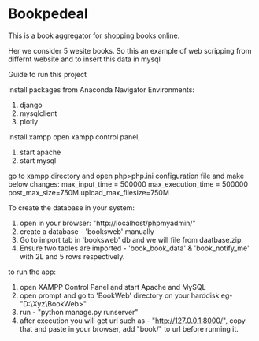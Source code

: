 # Bookpedeal

This is a book aggregator for shopping books online.

Her we consider 5 wesite books. So this an example of web scripping from differnt website and to insert this data in mysql

Guide to run this project

install packages from Anaconda Navigator Environments:
1. django
2. mysqlclient
3. plotly


install xampp
open xampp control panel, 
1. start apache
2. start mysql

go to xampp directory and open php>php.ini configuration file and make below changes:
max_input_time = 500000
max_execution_time = 500000
post_max_size=750M
upload_max_filesize=750M

To create the database in your system:
1. open in your browser: "http://localhost/phpmyadmin/"
2. create a database - 'booksweb' manually
3. Go to import tab in 'booksweb' db and we will file from daatbase.zip.
4. Ensure two tables are imported - 'book_book_data' & 'book_notify_me' with 2L and 5 rows respectively.


to run the app:
1. open XAMPP Control Panel and start Apache and MySQL
2. open prompt and go to 'BookWeb' directory on your harddisk eg- "D:\Xyz\BookWeb>"
3. run - "python manage.py runserver"
4. after execution you will get url such as - "http://127.0.0.1:8000/", copy that and paste in your browser, add "book/" to url before running it.

